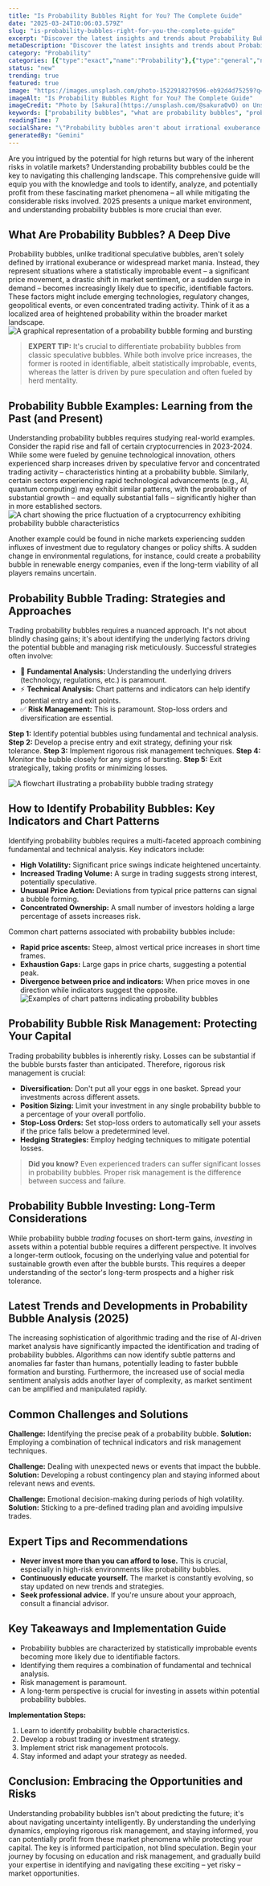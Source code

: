 ```yaml
---
title: "Is Probability Bubbles Right for You? The Complete Guide"
date: "2025-03-24T10:06:03.579Z"
slug: "is-probability-bubbles-right-for-you-the-complete-guide"
excerpt: "Discover the latest insights and trends about Probability Bubbles. This comprehensive guide covers everything you need to know about Probability Bubbles in 2025."
metaDescription: "Discover the latest insights and trends about Probability Bubbles. This comprehensive guide covers everything you need to know about Probability Bubbles in..."
category: "Probability"
categories: [{"type":"exact","name":"Probability"},{"type":"general","name":"Finance"},{"type":"medium","name":"Risk Management"},{"type":"specific","name":"Financial Modeling"},{"type":"niche","name":"Option Pricing"}]
status: "new"
trending: true
featured: true
image: "https://images.unsplash.com/photo-1522918279596-eb92d4d75259?q=85&w=1200&fit=max&fm=webp&auto=compress"
imageAlt: "Is Probability Bubbles Right for You? The Complete Guide"
imageCredit: "Photo by [Sakura](https://unsplash.com/@sakura0v0) on Unsplash"
keywords: ["probability bubbles", "what are probability bubbles", "probability bubble examples", "probability bubble trading", "probability bubble strategy", "how to identify probability bubbles", "probability bubble investing", "probability bubble chart patterns", "probability bubble risk management", "best probability bubble indicators"]
readingTime: 7
socialShare: "\"Probability bubbles aren't about irrational exuberance alone; they're about statistically improbable events becoming increasingly likely due to identifiable factors.  Mastering this concept could redefine your market strategy.\""
generatedBy: "Gemini"
---
```




Are you intrigued by the potential for high returns but wary of the inherent risks in volatile markets?  Understanding probability bubbles could be the key to navigating this challenging landscape.  This comprehensive guide will equip you with the knowledge and tools to identify, analyze, and potentially profit from these fascinating market phenomena – all while mitigating the considerable risks involved.  2025 presents a unique market environment, and understanding probability bubbles is more crucial than ever.

## What Are Probability Bubbles?  A Deep Dive

Probability bubbles, unlike traditional speculative bubbles, aren't solely defined by irrational exuberance or widespread market mania. Instead, they represent situations where a statistically improbable event – a significant price movement, a drastic shift in market sentiment, or a sudden surge in demand – becomes increasingly likely due to specific, identifiable factors.  These factors might include emerging technologies, regulatory changes, geopolitical events, or even concentrated trading activity.  Think of it as a localized area of heightened probability within the broader market landscape. ![A graphical representation of a probability bubble forming and bursting](https://images.unsplash.com/photo-1608742598121-15038a8db33c?q=85&w=1200&fit=max&fm=webp&auto=compress)

> **EXPERT TIP:**  It's crucial to differentiate probability bubbles from classic speculative bubbles. While both involve price increases, the former is rooted in identifiable, albeit statistically improbable, events, whereas the latter is driven by pure speculation and often fueled by herd mentality.

## Probability Bubble Examples: Learning from the Past (and Present)

Understanding probability bubbles requires studying real-world examples.  Consider the rapid rise and fall of certain cryptocurrencies in 2023-2024. While some were fueled by genuine technological innovation, others experienced sharp increases driven by speculative fervor and concentrated trading activity – characteristics hinting at a probability bubble.  Similarly, certain sectors experiencing rapid technological advancements (e.g., AI, quantum computing) may exhibit similar patterns, with the probability of substantial growth – and equally substantial falls – significantly higher than in more established sectors. ![A chart showing the price fluctuation of a cryptocurrency exhibiting probability bubble characteristics](https://images.unsplash.com/photo-1522918279596-eb92d4d75259?q=85&w=1200&fit=max&fm=webp&auto=compress)

Another example could be found in niche markets experiencing sudden influxes of investment due to regulatory changes or policy shifts. A sudden change in environmental regulations, for instance, could create a probability bubble in renewable energy companies, even if the long-term viability of all players remains uncertain.

## Probability Bubble Trading: Strategies and Approaches

Trading probability bubbles requires a nuanced approach. It's not about blindly chasing gains; it's about identifying the underlying factors driving the potential bubble and managing risk meticulously.  Successful strategies often involve:

* 🔑 **Fundamental Analysis:**  Understanding the underlying drivers (technology, regulations, etc.) is paramount.
* ⚡ **Technical Analysis:** Chart patterns and indicators can help identify potential entry and exit points.
* ✅ **Risk Management:**  This is paramount.  Stop-loss orders and diversification are essential.

**Step 1:** Identify potential bubbles using fundamental and technical analysis.
**Step 2:** Develop a precise entry and exit strategy, defining your risk tolerance.
**Step 3:** Implement rigorous risk management techniques.
**Step 4:** Monitor the bubble closely for any signs of bursting.
**Step 5:** Exit strategically, taking profits or minimizing losses.

![A flowchart illustrating a probability bubble trading strategy](https://images.unsplash.com/photo-1508759073847-9ca702cec7d2?q=85&w=1200&fit=max&fm=webp&auto=compress)

## How to Identify Probability Bubbles: Key Indicators and Chart Patterns

Identifying probability bubbles requires a multi-faceted approach combining fundamental and technical analysis. Key indicators include:

* **High Volatility:**  Significant price swings indicate heightened uncertainty.
* **Increased Trading Volume:**  A surge in trading suggests strong interest, potentially speculative.
* **Unusual Price Action:**  Deviations from typical price patterns can signal a bubble forming.
* **Concentrated Ownership:**  A small number of investors holding a large percentage of assets increases risk.

Common chart patterns associated with probability bubbles include:

* **Rapid price ascents:**  Steep, almost vertical price increases in short time frames.
* **Exhaustion Gaps:**  Large gaps in price charts, suggesting a potential peak.
* **Divergence between price and indicators:**  When price moves in one direction while indicators suggest the opposite. ![Examples of chart patterns indicating probability bubbles](https://images.unsplash.com/photo-1594904338339-5046c17b87f0?q=85&w=1200&fit=max&fm=webp&auto=compress)

## Probability Bubble Risk Management: Protecting Your Capital

Trading probability bubbles is inherently risky.  Losses can be substantial if the bubble bursts faster than anticipated.  Therefore, rigorous risk management is crucial:

* **Diversification:**  Don't put all your eggs in one basket. Spread your investments across different assets.
* **Position Sizing:**  Limit your investment in any single probability bubble to a percentage of your overall portfolio.
* **Stop-Loss Orders:**  Set stop-loss orders to automatically sell your assets if the price falls below a predetermined level.
* **Hedging Strategies:**  Employ hedging techniques to mitigate potential losses.

> **Did you know?**  Even experienced traders can suffer significant losses in probability bubbles.  Proper risk management is the difference between success and failure.

## Probability Bubble Investing: Long-Term Considerations

While probability bubble *trading* focuses on short-term gains, *investing* in assets within a potential bubble requires a different perspective.  It involves a longer-term outlook, focusing on the underlying value and potential for sustainable growth even after the bubble bursts.  This requires a deeper understanding of the sector's long-term prospects and a higher risk tolerance.

## Latest Trends and Developments in Probability Bubble Analysis (2025)

The increasing sophistication of algorithmic trading and the rise of AI-driven market analysis have significantly impacted the identification and trading of probability bubbles.  Algorithms can now identify subtle patterns and anomalies far faster than humans, potentially leading to faster bubble formation and bursting.  Furthermore, the increased use of social media sentiment analysis adds another layer of complexity, as market sentiment can be amplified and manipulated rapidly.

## Common Challenges and Solutions

**Challenge:** Identifying the precise peak of a probability bubble.
**Solution:**  Employing a combination of technical indicators and risk management techniques.

**Challenge:**  Dealing with unexpected news or events that impact the bubble.
**Solution:**  Developing a robust contingency plan and staying informed about relevant news and events.

**Challenge:**  Emotional decision-making during periods of high volatility.
**Solution:**  Sticking to a pre-defined trading plan and avoiding impulsive trades.

## Expert Tips and Recommendations

* **Never invest more than you can afford to lose.** This is crucial, especially in high-risk environments like probability bubbles.
* **Continuously educate yourself.** The market is constantly evolving, so stay updated on new trends and strategies.
* **Seek professional advice.** If you're unsure about your approach, consult a financial advisor.

## Key Takeaways and Implementation Guide

* Probability bubbles are characterized by statistically improbable events becoming more likely due to identifiable factors.
* Identifying them requires a combination of fundamental and technical analysis.
* Risk management is paramount.
* A long-term perspective is crucial for investing in assets within potential probability bubbles.

**Implementation Steps:**

1.  Learn to identify probability bubble characteristics.
2.  Develop a robust trading or investment strategy.
3.  Implement strict risk management protocols.
4.  Stay informed and adapt your strategy as needed.

## Conclusion: Embracing the Opportunities and Risks

Understanding probability bubbles isn't about predicting the future; it's about navigating uncertainty intelligently. By understanding the underlying dynamics, employing rigorous risk management, and staying informed, you can potentially profit from these market phenomena while protecting your capital. The key is informed participation, not blind speculation.  Begin your journey by focusing on education and risk management, and gradually build your expertise in identifying and navigating these exciting – yet risky – market opportunities.

